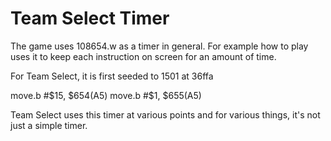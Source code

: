 # Team Select Timer

The game uses 108654.w as a timer in general. For example how to play uses it to keep each instruction on screen for an amount of time.

For Team Select, it is first seeded to 1501 at 36ffa

move.b #$15, $654(A5)
move.b #$1, $655(A5)

Team Select uses this timer at various points and for various things, it's not just a simple timer.
